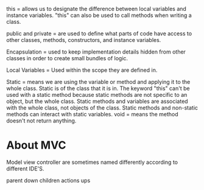 this = allows us to designate the difference between local variables and instance variables.
"this" can also be used to call methods when writing a class.

public and private = are used to define what parts of code have access to other classes, methods, constructors, and instance variables.

Encapsulation = used to keep implementation details hidden from other classes in order to create small bundles of logic.

Local Variables = Used within the scope they are defined in.


Static = means we are using the variable or method and applying it to the whole class. Static is of the class that it is in. 
The keyword "this" can't be used with a static method because static methods are not specific to an object, but the whole class.
Static methods and variables are associated with the whole class, not objects of the class.
Static methods and non-static methods can interact with static variables. 
void = means the method doesn't not return anything.

# About MVC
Model view controller are sometimes named differently according to different IDE'S.

parent down children actions ups